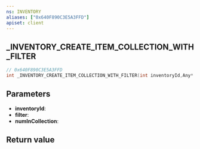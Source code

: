 ```yaml
---
ns: INVENTORY
aliases: ["0x640F890C3E5A3FFD"]
apiset: client
---
```

## _INVENTORY_CREATE_ITEM_COLLECTION_WITH_FILTER

```c
// 0x640F890C3E5A3FFD
int _INVENTORY_CREATE_ITEM_COLLECTION_WITH_FILTER(int inventoryId,Any* filter,int* numInCollection);
```


## Parameters
* **inventoryId**:
* **filter**:
* **numInCollection**:

## Return value


